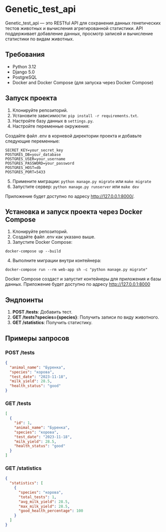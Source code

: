 # Genetic_test_api

Genetic_test_api — это RESTful API для сохранения данных генетических тестов животных и вычисления агрегированной статистики. API поддерживает добавление данных, просмотр записей и вычисление статистики по видам животных.

## Требования
* Python 3.12
* Django 5.0
* PostgreSQL
* Docker and Docker Compose (для запуска через Docker Compose)

## Запуск проекта
1. Клонируйте репозиторий.
2. Установите зависимости: `pip install -r requirements.txt`.
3. Настройте базу данных в `settings.py`.
4. Настройте переменные окружения:

Создайте файл .env в корневой директории проекта и добавьте следующие переменные:
```
SECRET_KEY=your_secret_key
POSTGRES_DB=your_database
POSTGRES_USER=your_username
POSTGRES_PASSWORD=your_password
POSTGRES_HOST=db
POSTGRES_PORT=5433
```

5. Примените миграции: `python manage.py migrate` или `make migrate`
6. Запустите сервер: `python manage.py runserver` или `make dev`

Приложение будет доступно по адресу http://127.0.0.1:8000/.

## Установка и запуск проекта через Docker Compose

1. Клонируйте репозиторий.
2. Создайте файл .env как указано выше.
3. Запустите Docker Compose:
```
docker-compose up --build
```
4. Выполните миграции внутри контейнера:
```
docker-compose run --rm web-app sh -c "python manage.py migrate"
```
Docker Compose создаст и запустит контейнеры для приложения и базы данных. Приложение будет доступно по адресу http://127.0.0.1:8000


## Эндпоинты
1. **POST /tests**: Добавить тест.
2. **GET /tests?species={species}**: Получить записи по виду животного.
3. **GET /statistics**: Получить статистику.

## Примеры запросов
### POST /tests
```json
{
  "animal_name": "Буренка",
  "species": "корова",
  "test_date": "2023-11-18",
  "milk_yield": 28.5,
  "health_status": "good"
}
```

### GET /tests
```json
[
  {
    "id": 1,
    "animal_name": "Буренка",
    "species": "корова",
    "test_date": "2023-11-18",
    "milk_yield": 28.5,
    "health_status": "good"
  }
]
```

### GET /statistics
```json
{
  "statistics": [
    {
      "species": "корова",
      "total_tests": 1,
      "avg_milk_yield": 28.5,
      "max_milk_yield": 28.5,
      "good_health_percentage": 100
    }
  ]
}
```
